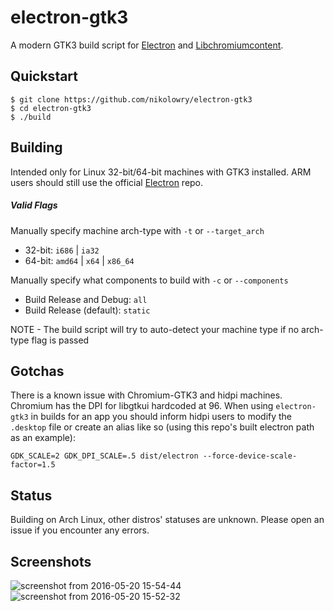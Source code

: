 # electron-gtk3

A modern GTK3 build script for [Electron](https://github.com/electron/electron) and [Libchromiumcontent](https://github.com/electron/libchromiumcontent).

## Quickstart
```shell
$ git clone https://github.com/nikolowry/electron-gtk3
$ cd electron-gtk3
$ ./build
```

## Building
Intended only for Linux 32-bit/64-bit machines with GTK3 installed. ARM users should still use the official [Electron](https://github.com/electron/electron) repo.

##### Valid Flags
Manually specify machine arch-type with `-t` or `--target_arch`
- 32-bit: `i686` | `ia32`
- 64-bit: `amd64` | `x64` | `x86_64`

Manually specify what components to build with `-c` or `--components`
- Build Release and Debug: `all`
- Build Release (default): `static`

NOTE - The build script will try to auto-detect your machine type if no arch-type flag is passed

## Gotchas
There is a known issue with Chromium-GTK3 and hidpi machines. Chromium has the DPI for libgtkui hardcoded at 96.  When using `electron-gtk3` in builds for an app you should inform hidpi users to modify the `.desktop` file or create an alias like so (using this repo's built electron path as an example):

`GDK_SCALE=2 GDK_DPI_SCALE=.5 dist/electron --force-device-scale-factor=1.5`

## Status
Building on Arch Linux, other distros' statuses are unknown.  Please open an issue if you encounter any errors.

## Screenshots
![screenshot from 2016-05-20 15-54-44](https://cloud.githubusercontent.com/assets/597310/15440824/8a358f5a-1ea5-11e6-9cda-b1f520510bc2.png)
![screenshot from 2016-05-20 15-52-32](https://cloud.githubusercontent.com/assets/597310/15440823/8a345b1c-1ea5-11e6-9dcb-a8c9f4431cd8.png)
